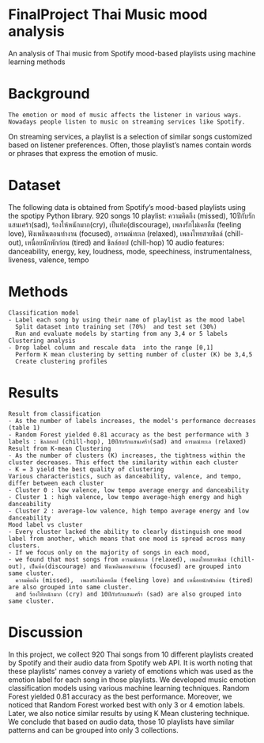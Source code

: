 # FinalProject Thai Music mood analysis
An analysis of Thai music from Spotify  mood-based playlists  using machine learning methods

# Background
	The emotion or mood of music affects the listener in various ways. Nowadays people listen to music on streaming services like Spotify. 
On streaming services, a playlist is a selection of similar songs customized based on listener preferences. 
Often, those playlist’s names contain words or phrases that express the emotion of music.

# Dataset
The following data is obtained from Spotify’s mood-based playlists using the spotipy Python library.
920 songs 
10 playlist: ความคิดถึง (missed), 10ปีกับรักแสนเศร้า(sad), ร้องไห้หนักมาก(cry), เป็นท้อ(discourage), เพลงรักไม่เคยลืม (feeling love), 
	     ฟังเพลินตอนทำงาน (focused), อารมณ์ทะเล (relaxed), เพลงไทยสายชิลล์ (chill-out), เหนื่อยนักพักก่อน (tired) and ชิลล์ฮอป (chill-hop)
10 audio features: danceability, energy, key, loudness, mode, speechiness, instrumentalness, liveness, valence, tempo

# Methods
	Classification model
	- Label each song by using their name of playlist as the mood label 
	  Split dataset into training set (70%)  and test set (30%)
	  Run and evaluate models by starting from any 3,4 or 5 labels
	Clustering analysis
	- Drop label column and rescale data  into the range [0,1]
	  Perform K mean clustering by setting number of cluster (K) be 3,4,5
	  Create clustering profiles 
      
# Results
	Result from classification
	- As the number of labels increases, the model's performance decreases (table 1)
	- Random Forest yielded 0.81 accuracy as the best performance with 3 labels : ชิลล์ฮอป (chill-hop), 10ปีกับรักแสนเศร้า(sad) and อารมณ์ทะเล (relaxed)
	Result from K-mean Clustering 
	- As the number of clusters (K) increases, the tightness within the cluster decreases. This effect the similarity within each cluster
	- K = 3 yield the best quality of clustering 
	Various characteristics, such as danceability, valence, and tempo, differ between each cluster 
	- Cluster 0 : low valence, low tempo average energy and danceability
	- Cluster 1 : high valence, low tempo average-high energy and high danceability
	- Cluster 2 : average-low valence, high tempo average energy and low danceability
  	Mood label vs cluster  
	- Every cluster lacked the ability to clearly distinguish one mood label from another, which means that one mood is spread across many clusters.
	- If we focus only on the majority of songs in each mood, 
	- we found that most songs from อารมณ์ทะเล (relaxed), เพลงไทยสายชิลล์ (chill-out), เป็นท้อ(discourage) and ฟังเพลินตอนทำงาน (focused) are grouped into same cluster.
	  ความคิดถึง (missed),  เพลงรักไม่เคยลืม (feeling love) and เหนื่อยนักพักก่อน (tired) are also grouped into same cluster.
	  and ร้องไห้หนักมาก (cry) and 10ปีกับรักแสนเศร้า (sad) are also grouped into same cluster.
# Discussion 
  In this project, we collect 920 Thai songs from 10 different playlists created by Spotify and their audio data from Spotify web API. 
It is worth noting that these playlists' names convey a variety of emotions which was used as the emotion label for each song in those playlists. 
We developed music emotion classification models using various machine learning techniques. Random Forest yielded 0.81 accuracy as the best performance. Moreover, 
we noticed that Random Forest worked best with only 3 or 4 emotion labels. Later, we also notice similar results by using K Mean clustering technique. 
We conclude that based on audio data, those 10 playlists have similar patterns and can be grouped into only 3 collections. 

    
    
    
    
